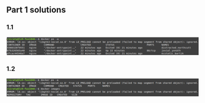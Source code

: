 ## Part 1 solutions

### 1.1

![Getting started](https://github.com/riiraty/whale-solutions/blob/master/part1/pics/1.1.png)

### 1.2

![Cleanup](https://github.com/riiraty/whale-solutions/blob/master/part1/pics/1.2.png)
